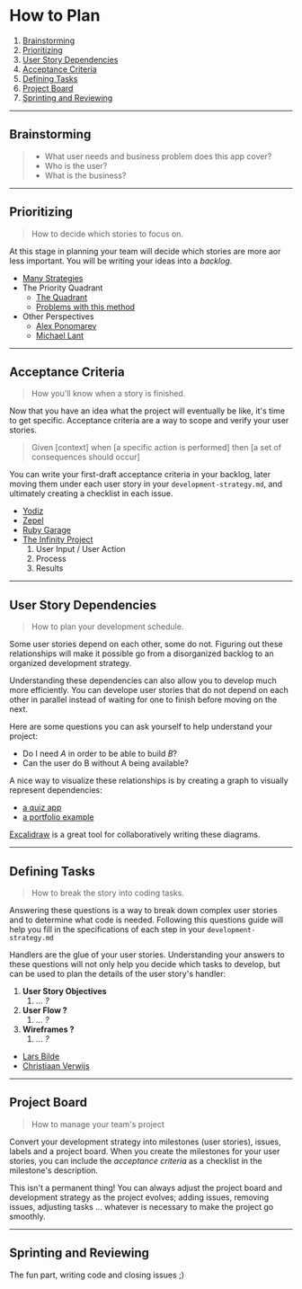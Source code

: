 # How to Plan

1. [Brainstorming](#brainstorming)
1. [Prioritizing](#prioritizing)
1. [User Story Dependencies](#user-story-Dependencies)
1. [Acceptance Criteria](#acceptance-criteria)
1. [Defining Tasks](#defining-tasks)
1. [Project Board](#project-board)
1. [Sprinting and Reviewing](#sprinting-and-reviewing)

---

## Brainstorming

> - What user needs and business problem does this app cover?
> - Who is the user?
> - What is the business?

---

## Prioritizing

> How to decide which stories to focus on.

At this stage in planning your team will decide which stories are more aor less important. You will be writing your ideas into a _backlog_.

- [Many Strategies](https://zapier.com/blog/how-to-prioritize)
- The Priority Quadrant
  - [The Quadrant](https://www.youtube.com/watch?v=NGvsxPOmWuw)
  - [Problems with this method](https://www.linkedin.com/pulse/why-prioritization-impacteffort-doesnt-work-itamar-gilad)
- Other Perspectives
  - [Alex Ponomarev](https://medium.com/swlh/prioritizing-user-stories-in-agile-projects-d1dd8dd79165)
  - [Michael Lant](https://michaellant.com/2010/05/21/how-to-easily-prioritize-your-agile-stories/)

---

## Acceptance Criteria

> How you'll know when a story is finished.

Now that you have an idea what the project will eventually be like, it's time to get specific.  Acceptance criteria are a way to scope and verify your user stories.

> Given [context] when [a specific action is performed] then [a set of consequences should occur]

You can write your first-draft acceptance criteria in your backlog, later moving them under each user story in your `development-strategy.md`, and ultimately creating a checklist in each issue.

- [Yodiz](https://www.yodiz.com/blog/user-stories-acceptance-definition-and-criteria-in-agile-methodologies/)
- [Zepel](https://zepel.io/agile/acceptance-criteria-for-user-stories/)
- [Ruby Garage](https://rubygarage.org/blog/clear-acceptance-criteria-and-why-its-important)
- [The Infinity Project](https://www.youtube.com/watch?v=KYS0ptJ4JWc)
    1. User Input / User Action
    2. Process
    3. Results

---

## User Story Dependencies

> How to plan your development schedule.

Some user stories depend on each other, some do not.  Figuring out these relationships will make it possible go from a disorganized backlog to an organized development strategy.

Understanding these dependencies can also allow you to develop much more efficiently. You can develope user stories that do not depend on each other in parallel instead of waiting for one to finish before moving on the next.

Here are some questions you can ask yourself to help understand your project:

- Do I need _A_ in order to be able to build _B_?
- Can the user do B without A being available?

A nice way to visualize these relationships is by creating a graph to visually represent dependencies:

- [a quiz app](https://excalidraw.com/#json=5248906938023936,dnJz0Qy9tk5M4ho-RUiqYQ)
- [a portfolio example](https://github.com/elewa-student/User-Centered-Development#story-dependencies)

[Excalidraw](https://excalidraw.com/) is a great tool for collaboratively writing these diagrams.

---

## Defining Tasks

> How to break the story into coding tasks.

Answering these questions is a way to break down complex user stories and to determine what code is needed. Following this questions guide will help you fill in the specifications of each step in your `development-strategy.md`

Handlers are the glue of your user stories.  Understanding your answers to these questions will not only help you decide which tasks to develop, but can be used to plan the details of the user story's handler:

1. **User Story Objectives**
    1. _... ?_
2. **User Flow ?**
    1. _... ?_
3. **Wireframes ?**
    1. _... ?_

- [Lars Bilde](https://www.youtube.com/watch?v=gZ4uLafsxAk)
- [Christiaan Verwijs](https://medium.com/the-liberators/10-powerful-strategies-for-breaking-down-user-stories-in-scrum-with-cheatsheet-2cd9aae7d0eb)


---

## Project Board

> How to manage your team's project

Convert your development strategy into milestones (user stories), issues, labels and a project board.  When you create the milestones for your user stories, you can include the _acceptance criteria_ as a checklist in the milestone's description.

This isn't a permanent thing! You can always adjust the project board and development strategy as the project evolves; adding issues, removing issues, adjusting tasks ... whatever is necessary to make the project go smoothly.

---

## Sprinting and Reviewing

The fun part, writing code and closing issues ;)